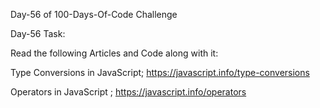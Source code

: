 Day-56 of 100-Days-Of-Code Challenge

Day-56 Task:

Read the following Articles and Code along with it:

Type Conversions in JavaScript; https://javascript.info/type-conversions

Operators in JavaScript ;  https://javascript.info/operators